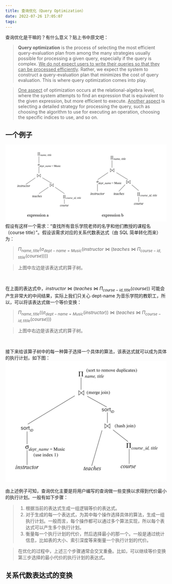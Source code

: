 ```yaml
---
title: 查询优化（Query Optimization）
date: 2022-07-26 17:05:07
tags:
---
```


查询优化是干嘛的？有什么意义？贴上书中原文吧：
> **Query optimization** is the process of selecting the most efficient query-evaluation plan from among the many strategies usually possible for processing a given query, especially if the query is complex. <u>We do not expect users to write their queries so that they can be processed efficiently</u>. Rather, we expect the system to construct a query-evaluation plan that minimizes the cost of query evaluation. This is where query optimization comes into play.

> <u>One aspect</u> of optimization occurs at the relational-algebra level, where the system attempts to find an expression that is equivalent to the given expression, but more efficient to execute. <u>Another aspect</u> is selecting a detailed strategy for processing the query, such as choosing the algorithm to use for executing an operation, choosing the specific indices to use, and so on.

## 一个例子
![](/img/query_optimization/1.png)
假设有这样一个需求：“查找所有音乐学院老师的名字和他们教授的课程名（course title）”。假设该需求对应的关系代数表达式（由 SQL 简单转化而来）为：
> $\Pi_{name, title}(\sigma_{dept-name = Music}(instructor \bowtie (teaches \bowtie \Pi_{course-id, titile}(course))))$

> 上图中左边是该表达式的算子树。

<br>

在上面的表达式中，$instructor \bowtie (teaches \bowtie \Pi_{course-id, title}(course))$ 可能会产生非常大的中间结果，实际上我们只关心 dept-name 为音乐学院的教职工，所以，可以将该表达式做一个等价变换：
> $\Pi_{name, title}((\sigma_{dept-name = Music}(instructor)) \bowtie (teaches \bowtie \Pi_{course-id, titile}(course)))$

> 上图中右边是该表达式的算子树。

<br>

接下来给该算子树中的每一种算子选择一个具体的算法，该表达式就可以成为具体的执行计划，如下图：
![](/img/query_optimization/2.jpg)


由上述例子可知，查询优化主要是将用户编写的查询做一些变换以求得到代价最小的执行计划。一般有如下步骤：
> 1. 根据当前的表达式生成一组逻辑等价的表达式。
> 2. 对于生成的每一个表达式，为其中每个操作选择具体的算法，生成一组执行计划。一般而言，每个操作都可以通过多个算法实现，所以每个表达式可以产生多个执行计划。
> 3. 衡量每一个执行计划的代价，然后选择最小的那一个。一般是通过统计信息，比如表的大小、索引深度等来衡量一个执行计划的代价。

> 在优化的过程中，上述三个步骤通常会交叉重叠。比如，可以继续等价变换第三步选择的最小代价的执行计划的表达式。

## 关系代数表达式的变换
